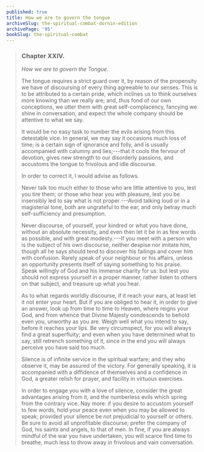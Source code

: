 ```yaml
---
published: true
title: How we are to govern the tongue
archiveSlug: the-spiritual-combat-dornin-edition
archivePage: '95'
bookSlug: the-spiritual-combat
---
```


> ### Chapter XXIV.
>
> *How we are to govern the Tongue.*
>
> The tongue requires a strict guard over it, by reason of the propensity we have of discoursing of every thing agreeable to our senses. This is to be attributed to a certain pride, which inclines us to think ourselves more knowing than we really are; and, thus fond of our own conceptions, we utter them with great self-complacency, fancying we shine in conversation, and expect the whole company should be attentive to what we say.
>
> It would be no easy task to number the evils arising from this detestable vice. In general, we may say it occasions much loss of time; is a certain sign of ignorance and folly, and is usually accompanied with calumny and lies;---that it cools the fervour of devotion, gives new strength to our disorderly passions, and accustoms the tongue to frivolous and idle discourse.
>
> In order to correct it, I would advise as follows.
>
> Never talk too much either to those who are little attentive to you, lest you tire them; or those who hear you with pleasure, lest you be insensibly led to say what is not proper.---Avoid talking loud or in a magisterial tone, both are ungrateful to the ear, and only betray much self-sufficiency and presumption.
>
> Never discourse, of yourself, your kindred or what you have done, without an absolute necessity, and even then let it be in as few words as possible, and with great modesty.---If you meet with a person who is the subject of his own discourse, neither despise nor imitate him, though all he says should tend to discover his failings and cover him with confusion. Rarely speak of your neighbour or his affairs, unless an opportunity presents itself of saying something to his praise. Speak willingly of God and his immense charity for us: but lest you should not express yourself in a proper manner, rather listen to others on that subject, and treasure up what you hear.
>
> As to what regards worldly discourse, if it reach your ears, at least let it not enter your heart. But if you are obliged to hear it, in order to give an answer, look up from time to time to Heaven, where reigns your God, and from whence that Divine Majesty condescends to behold even you, unworthy as you are. Weigh well what you intend to say, before it reaches your lips. Be very circumspect, for you will always find a great superfluity; and even when you have determined what to say, still retrench something of it, since in the end you will always perceive you have said too much.
>
> Silence is of infinite service in the spiritual warfare; and they who observe it, may be assured of the victory. For generally speaking, it is accompanied with a diffidence of themselves and a confidence in God, a greater relish for prayer, and facility in virtuous exercises.
>
> In order to engage you with a love of silence, consider the great advantages arising from it, and the numberless evils which spring from the contrary vice. Nay more: if you desire to accustom yourself to few words, hold your peace even when you may be allowed to speak; provided your silence be not prejudicial to yourself or others. Be sure to avoid all unprofitable discourse; prefer the company of God, his saints and angels, to that of men. In fine, if you are always mindful of the war you have undertaken, you will scarce find time to breathe, much less to throw away in frivolous and vain conversation.
